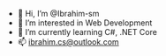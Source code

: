 - 👋 Hi, I’m @Ibrahim-sm
- 👀 I’m interested in Web Development
- 🌱 I’m currently learning C#, .NET Core
- 📫 ibrahim.cs@outlook.com

<!---
Ibrahim-sm/Ibrahim-sm is a ✨ special ✨ repository because its `README.md` (this file) appears on your GitHub profile.
You can click the Preview link to take a look at your changes.
--->
